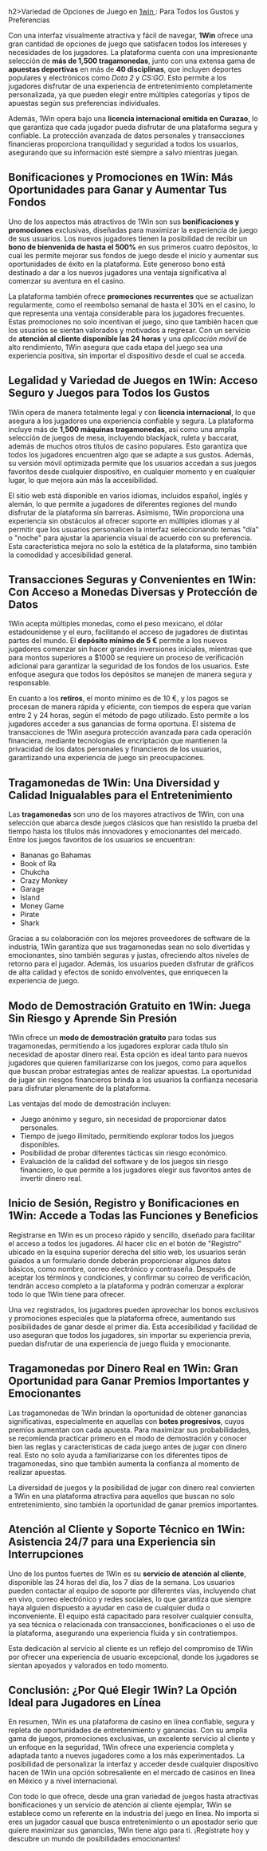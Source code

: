 h2>Variedad de Opciones de Juego en <a href="https://1win1.mxt/">1win </a>: Para Todos los Gustos y Preferencias</h2>
<p>Con una interfaz visualmente atractiva y fácil de navegar, <strong>1Win</strong> ofrece una gran cantidad de opciones de juego que satisfacen todos los intereses y necesidades de los jugadores. La plataforma cuenta con una impresionante selección de <strong>más de 1,500 tragamonedas</strong>, junto con una extensa gama de <strong>apuestas deportivas</strong> en más de <strong>40 disciplinas</strong>, que incluyen deportes populares y electrónicos como <em>Dota 2</em> y <em>CS:GO</em>. Esto permite a los jugadores disfrutar de una experiencia de entretenimiento completamente personalizada, ya que pueden elegir entre múltiples categorías y tipos de apuestas según sus preferencias individuales.</p>
<p>Además, 1Win opera bajo una <strong>licencia internacional emitida en Curazao</strong>, lo que garantiza que cada jugador pueda disfrutar de una plataforma segura y confiable. La protección avanzada de datos personales y transacciones financieras proporciona tranquilidad y seguridad a todos los usuarios, asegurando que su información esté siempre a salvo mientras juegan.</p>

<h2>Bonificaciones y Promociones en 1Win: Más Oportunidades para Ganar y Aumentar Tus Fondos</h2>
<p>Uno de los aspectos más atractivos de 1Win son sus <strong>bonificaciones y promociones</strong> exclusivas, diseñadas para maximizar la experiencia de juego de sus usuarios. Los nuevos jugadores tienen la posibilidad de recibir un <strong>bono de bienvenida de hasta el 500%</strong> en sus primeros cuatro depósitos, lo cual les permite mejorar sus fondos de juego desde el inicio y aumentar sus oportunidades de éxito en la plataforma. Este generoso bono está destinado a dar a los nuevos jugadores una ventaja significativa al comenzar su aventura en el casino.</p>
<p>La plataforma también ofrece <strong>promociones recurrentes</strong> que se actualizan regularmente, como el reembolso semanal de hasta el 30% en el casino, lo que representa una ventaja considerable para los jugadores frecuentes. Estas promociones no solo incentivan el juego, sino que también hacen que los usuarios se sientan valorados y motivados a regresar. Con un servicio de <strong>atención al cliente disponible las 24 horas</strong> y una <em>aplicación móvil</em> de alto rendimiento, 1Win asegura que cada etapa del juego sea una experiencia positiva, sin importar el dispositivo desde el cual se acceda.</p>

<h2>Legalidad y Variedad de Juegos en 1Win: Acceso Seguro y Juegos para Todos los Gustos</h2>
<p>1Win opera de manera totalmente legal y con <strong>licencia internacional</strong>, lo que asegura a los jugadores una experiencia confiable y segura. La plataforma incluye más de <strong>1,500 máquinas tragamonedas</strong>, así como una amplia selección de juegos de mesa, incluyendo blackjack, ruleta y baccarat, además de muchos otros títulos de casino populares. Esto garantiza que todos los jugadores encuentren algo que se adapte a sus gustos. Además, su versión móvil optimizada permite que los usuarios accedan a sus juegos favoritos desde cualquier dispositivo, en cualquier momento y en cualquier lugar, lo que mejora aún más la accesibilidad.</p>
<p>El sitio web está disponible en varios idiomas, incluidos español, inglés y alemán, lo que permite a jugadores de diferentes regiones del mundo disfrutar de la plataforma sin barreras. Asimismo, 1Win proporciona una experiencia sin obstáculos al ofrecer soporte en múltiples idiomas y al permitir que los usuarios personalicen la interfaz seleccionando temas "día" o "noche" para ajustar la apariencia visual de acuerdo con su preferencia. Esta característica mejora no solo la estética de la plataforma, sino también la comodidad y accesibilidad general.</p>

<h2>Transacciones Seguras y Convenientes en 1Win: Con Acceso a Monedas Diversas y Protección de Datos</h2>
<p>1Win acepta múltiples monedas, como el peso mexicano, el dólar estadounidense y el euro, facilitando el acceso de jugadores de distintas partes del mundo. El <strong>depósito mínimo de 5 €</strong> permite a los nuevos jugadores comenzar sin hacer grandes inversiones iniciales, mientras que para montos superiores a $1000 se requiere un proceso de verificación adicional para garantizar la seguridad de los fondos de los usuarios. Este enfoque asegura que todos los depósitos se manejen de manera segura y responsable.</p>
<p>En cuanto a los <strong>retiros</strong>, el monto mínimo es de 10 €, y los pagos se procesan de manera rápida y eficiente, con tiempos de espera que varían entre 2 y 24 horas, según el método de pago utilizado. Esto permite a los jugadores acceder a sus ganancias de forma oportuna. El sistema de transacciones de 1Win asegura protección avanzada para cada operación financiera, mediante tecnologías de encriptación que mantienen la privacidad de los datos personales y financieros de los usuarios, garantizando una experiencia de juego sin preocupaciones.</p>

<h2>Tragamonedas de 1Win: Una Diversidad y Calidad Inigualables para el Entretenimiento</h2>
<p>Las <strong>tragamonedas</strong> son uno de los mayores atractivos de 1Win, con una selección que abarca desde juegos clásicos que han resistido la prueba del tiempo hasta los títulos más innovadores y emocionantes del mercado. Entre los juegos favoritos de los usuarios se encuentran:</p>
<ul>
    <li>Bananas go Bahamas</li>
    <li>Book of Ra</li>
    <li>Chukcha</li>
    <li>Crazy Monkey</li>
    <li>Garage</li>
    <li>Island</li>
    <li>Money Game</li>
    <li>Pirate</li>
    <li>Shark</li>
</ul>
<p>Gracias a su colaboración con los mejores proveedores de software de la industria, 1Win garantiza que sus tragamonedas sean no solo divertidas y emocionantes, sino también seguras y justas, ofreciendo altos niveles de retorno para el jugador. Además, los usuarios pueden disfrutar de gráficos de alta calidad y efectos de sonido envolventes, que enriquecen la experiencia de juego.</p>

<h2>Modo de Demostración Gratuito en 1Win: Juega Sin Riesgo y Aprende Sin Presión</h2>
<p>1Win ofrece un <strong>modo de demostración gratuito</strong> para todas sus tragamonedas, permitiendo a los jugadores explorar cada título sin necesidad de apostar dinero real. Esta opción es ideal tanto para nuevos jugadores que quieren familiarizarse con los juegos, como para aquellos que buscan probar estrategias antes de realizar apuestas. La oportunidad de jugar sin riesgos financieros brinda a los usuarios la confianza necesaria para disfrutar plenamente de la plataforma.</p>
<p>Las ventajas del modo de demostración incluyen:</p>
<ul>
    <li>Juego anónimo y seguro, sin necesidad de proporcionar datos personales.</li>
    <li>Tiempo de juego ilimitado, permitiendo explorar todos los juegos disponibles.</li>
    <li>Posibilidad de probar diferentes tácticas sin riesgo económico.</li>
    <li>Evaluación de la calidad del software y de los juegos sin riesgo financiero, lo que permite a los jugadores elegir sus favoritos antes de invertir dinero real.</li>
</ul>

<h2>Inicio de Sesión, Registro y Bonificaciones en 1Win: Accede a Todas las Funciones y Beneficios</h2>
<p>Registrarse en 1Win es un proceso rápido y sencillo, diseñado para facilitar el acceso a todos los jugadores. Al hacer clic en el botón de "Registro" ubicado en la esquina superior derecha del sitio web, los usuarios serán guiados a un formulario donde deberán proporcionar algunos datos básicos, como nombre, correo electrónico y contraseña. Después de aceptar los términos y condiciones, y confirmar su correo de verificación, tendrán acceso completo a la plataforma y podrán comenzar a explorar todo lo que 1Win tiene para ofrecer.</p>
<p>Una vez registrados, los jugadores pueden aprovechar los bonos exclusivos y promociones especiales que la plataforma ofrece, aumentando sus posibilidades de ganar desde el primer día. Esta accesibilidad y facilidad de uso aseguran que todos los jugadores, sin importar su experiencia previa, puedan disfrutar de una experiencia de juego fluida y emocionante.</p>

<h2>Tragamonedas por Dinero Real en 1Win: Gran Oportunidad para Ganar Premios Importantes y Emocionantes</h2>
<p>Las tragamonedas de 1Win brindan la oportunidad de obtener ganancias significativas, especialmente en aquellas con <strong>botes progresivos</strong>, cuyos premios aumentan con cada apuesta. Para maximizar sus probabilidades, se recomienda practicar primero en el modo de demostración y conocer bien las reglas y características de cada juego antes de jugar con dinero real. Esto no solo ayuda a familiarizarse con los diferentes tipos de tragamonedas, sino que también aumenta la confianza al momento de realizar apuestas.</p>
<p>La diversidad de juegos y la posibilidad de jugar con dinero real convierten a 1Win en una plataforma atractiva para aquellos que buscan no solo entretenimiento, sino también la oportunidad de ganar premios importantes.</p>

<h2>Atención al Cliente y Soporte Técnico en 1Win: Asistencia 24/7 para una Experiencia sin Interrupciones</h2>
<p>Uno de los puntos fuertes de 1Win es su <strong>servicio de atención al cliente</strong>, disponible las 24 horas del día, los 7 días de la semana. Los usuarios pueden contactar al equipo de soporte por diferentes vías, incluyendo chat en vivo, correo electrónico y redes sociales, lo que garantiza que siempre haya alguien dispuesto a ayudar en caso de cualquier duda o inconveniente. El equipo está capacitado para resolver cualquier consulta, ya sea técnica o relacionada con transacciones, bonificaciones o el uso de la plataforma, asegurando una experiencia fluida y sin contratiempos.</p>
<p>Esta dedicación al servicio al cliente es un reflejo del compromiso de 1Win por ofrecer una experiencia de usuario excepcional, donde los jugadores se sientan apoyados y valorados en todo momento.</p>

<h2>Conclusión: ¿Por Qué Elegir 1Win? La Opción Ideal para Jugadores en Línea</h2>
<p>En resumen, 1Win es una plataforma de casino en línea confiable, segura y repleta de oportunidades de entretenimiento y ganancias. Con su amplia gama de juegos, promociones exclusivas, un excelente servicio al cliente y un enfoque en la seguridad, 1Win ofrece una experiencia completa y adaptada tanto a nuevos jugadores como a los más experimentados. La posibilidad de personalizar la interfaz y acceder desde cualquier dispositivo hacen de 1Win una opción sobresaliente en el mercado de casinos en línea en México y a nivel internacional.</p>
<p>Con todo lo que ofrece, desde una gran variedad de juegos hasta atractivas bonificaciones y un servicio de atención al cliente ejemplar, 1Win se establece como un referente en la industria del juego en línea. No importa si eres un jugador casual que busca entretenimiento o un apostador serio que quiere maximizar sus ganancias, 1Win tiene algo para ti. ¡Regístrate hoy y descubre un mundo de posibilidades emocionantes!</p>
